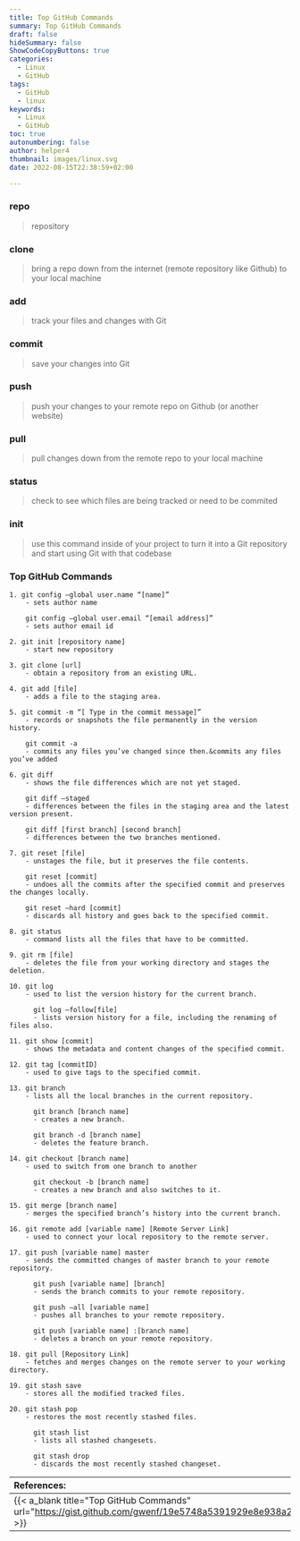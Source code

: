 ```yaml
---
title: Top GitHub Commands
summary: Top GitHub Commands
draft: false
hideSummary: false
ShowCodeCopyButtons: true
categories:
  - Linux
  - GitHub
tags:
  - GitHub
  - linux
keywords:
  - Linux
  - GitHub
toc: true
autonumbering: false
author: helper4
thumbnail: images/linux.svg
date: 2022-08-15T22:38:59+02:00

---
```




### **repo** 
> repository

### clone 
> bring a repo down from the internet (remote repository like Github) to your local machine

### add 
> track your files and changes with Git

### commit 
> save your changes into Git

### push 
> push your changes to your remote repo on Github (or another website)

### pull 
> pull changes down from the remote repo to your local machine

### status 
> check to see which files are being tracked or need to be commited

### init 
> use this command inside of your project to turn it into a Git repository and start using Git with that codebase


### Top GitHub Commands 

```text
1. git config –global user.name “[name]” 
    - sets author name

    git config –global user.email “[email address]” 
    - sets author email id
```
```text
2. git init [repository name] 
    - start new repository
```
```text
3. git clone [url] 
    - obtain a repository from an existing URL.
```
```text
4. git add [file] 
    - adds a file to the staging area.
```
```text
5. git commit -m “[ Type in the commit message]” 
    - records or snapshots the file permanently in the version history.

    git commit -a 
    - commits any files you’ve changed since then.&commits any files you’ve added
```
```text
6. git diff 
    - shows the file differences which are not yet staged.

    git diff –staged 
    - differences between the files in the staging area and the latest version present.

    git diff [first branch] [second branch] 
    - differences between the two branches mentioned.
```
```text
7. git reset [file] 
    - unstages the file, but it preserves the file contents.

    git reset [commit] 
    - undoes all the commits after the specified commit and preserves the changes locally.

    git reset –hard [commit] 
    - discards all history and goes back to the specified commit.
```
```text
8. git status 
    - command lists all the files that have to be committed.
```
```text
9. git rm [file] 
    - deletes the file from your working directory and stages the deletion.
```
```text
10. git log 
    - used to list the version history for the current branch.

      git log –follow[file] 
      - lists version history for a file, including the renaming of files also.
```
```text
11. git show [commit] 
    - shows the metadata and content changes of the specified commit.
```
```text
12. git tag [commitID] 
    - used to give tags to the specified commit.
```
```text
13. git branch
    - lists all the local branches in the current repository.

      git branch [branch name] 
      - creates a new branch.

      git branch -d [branch name] 
      - deletes the feature branch.
```
```text
14. git checkout [branch name] 
    - used to switch from one branch to another

      git checkout -b [branch name] 
      - creates a new branch and also switches to it.
```
```text
15. git merge [branch name] 
    - merges the specified branch’s history into the current branch.
```
```text
16. git remote add [variable name] [Remote Server Link] 
    - used to connect your local repository to the remote server.
```
```text
17. git push [variable name] master
    - sends the committed changes of master branch to your remote repository.

      git push [variable name] [branch] 
      - sends the branch commits to your remote repository.

      git push –all [variable name] 
      - pushes all branches to your remote repository.

      git push [variable name] :[branch name] 
      - deletes a branch on your remote repository.
```
```text
18. git pull [Repository Link] 
    - fetches and merges changes on the remote server to your working directory.
```
```text
19. git stash save
    - stores all the modified tracked files.
```
```text
20. git stash pop
    - restores the most recently stashed files.

      git stash list
      - lists all stashed changesets.

      git stash drop
      - discards the most recently stashed changeset.
```
| **References:**  |
| :--- |
| {{< a_blank title="Top GitHub Commands" url="https://gist.github.com/gwenf/19e5748a5391929e8e938a22c8a4b3f2" >}} |
